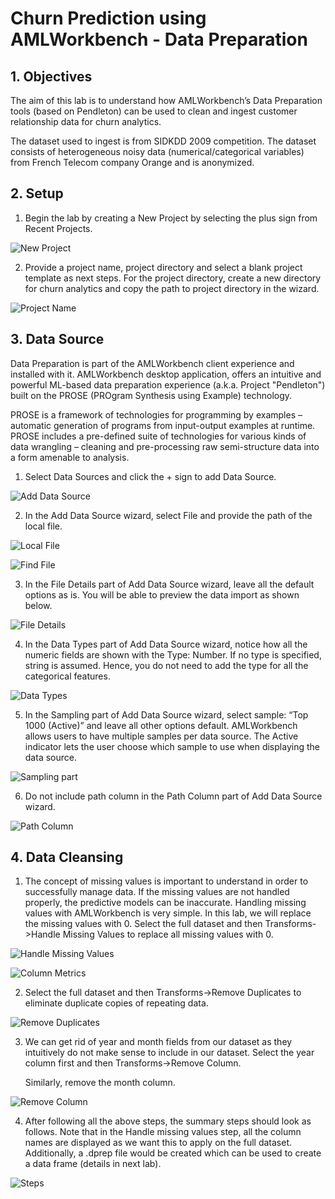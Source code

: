 # Churn Prediction using AMLWorkbench - Data Preparation

## 1. Objectives

The aim of this lab is to understand how AMLWorkbench’s Data Preparation tools (based on Pendleton) can be used to clean and ingest customer relationship data for churn analytics.

The dataset used to ingest is from SIDKDD 2009 competition. The dataset consists of heterogeneous noisy data (numerical/categorical variables) from French Telecom company Orange and is anonymized.

## 2. Setup

1.	Begin the lab by creating a New Project by selecting the plus sign from Recent Projects.

![New Project](https://github.com/SRIVIDYAMEDURI/Deep-Learning/blob/master/images/New%20Project.png)

2. Provide a project name, project directory and select a blank project template as next steps. For the project directory, create a new directory for churn analytics and copy the path to project directory in the wizard.

![Project Name](https://github.com/SRIVIDYAMEDURI/Deep-Learning/blob/master/images/Project%20Name.png)

## 3. Data Source

Data Preparation is part of the AMLWorkbench client experience and installed with it. AMLWorkbench desktop application, offers an intuitive and powerful ML-based data preparation experience (a.k.a. Project "Pendleton") built on the PROSE (PROgram Synthesis using Example) technology.

PROSE is a framework of technologies for programming by examples – automatic generation of programs from input-output examples at runtime. PROSE includes a pre-defined suite of technologies for various kinds of data wrangling – cleaning and pre-processing raw semi-structure data into a form amenable to analysis.

1.	Select Data Sources and click the + sign to add Data Source.

![Add Data Source](https://github.com/SRIVIDYAMEDURI/Deep-Learning/blob/master/images/Add%20Data%20Source.png)

2.	In the Add Data Source wizard, select File and provide the path of the local file.

![Local File](https://github.com/SRIVIDYAMEDURI/Deep-Learning/blob/master/images/Local%20File.png)

![Find File](https://github.com/SRIVIDYAMEDURI/Deep-Learning/blob/master/images/Find%20File.png)

3.	In the File Details part of Add Data Source wizard, leave all the default options as is. You will be able to preview the data import as shown below.

![File Details](https://github.com/SRIVIDYAMEDURI/Deep-Learning/blob/master/images/File%20Details.png)

4.	In the Data Types part of Add Data Source wizard, notice how all the numeric fields are shown with the Type: Number. If no type is specified, string is assumed. Hence, you do not need to add the type for all the categorical features.

![Data Types](https://github.com/SRIVIDYAMEDURI/Deep-Learning/blob/master/images/Data%20Types.png)

5.	In the Sampling part of Add Data Source wizard, select sample: “Top 1000 (Active)” and leave all other options default. AMLWorkbench allows users to have multiple samples per data source. The Active indicator lets the user choose which sample to use when displaying the data source.

![Sampling part](https://github.com/SRIVIDYAMEDURI/Deep-Learning/blob/master/images/Sampling%20part.png)

6.	Do not include path column in the Path Column part of Add Data Source wizard.

![Path Column](https://github.com/SRIVIDYAMEDURI/Deep-Learning/blob/master/images/Path%20Column.png)

## 4. Data Cleansing

1.	The concept of missing values is important to understand in order to successfully manage data.  If the missing values are not handled properly, the predictive models can be inaccurate. Handling missing values with AMLWorkbench is very simple. In this lab, we will replace the missing values with 0. Select the full dataset and then Transforms->Handle Missing Values to replace all missing values with 0.

![Handle Missing Values](https://github.com/SRIVIDYAMEDURI/Deep-Learning/blob/master/images/Handle%20Missing%20Values.png)

![Column Metrics](https://github.com/SRIVIDYAMEDURI/Deep-Learning/blob/master/images/Column%20Metrics.png)

2.	Select the full dataset and then Transforms->Remove Duplicates to eliminate duplicate copies of repeating data.

![Remove Duplicates](https://github.com/SRIVIDYAMEDURI/Deep-Learning/blob/master/images/Remove%20Duplicates.png)

3.	We can get rid of year and month fields from our dataset as they intuitively do not make sense to include in our dataset. Select the year column first and then Transforms->Remove Column.

    Similarly, remove the month column.

![Remove Column](https://github.com/SRIVIDYAMEDURI/Deep-Learning/blob/master/images/Remove%20Column.png)

4.	After following all the above steps, the summary steps should look as follows. Note that in the Handle missing values step, all the column names are displayed as we want this to apply on the full dataset. Additionally, a .dprep file would be created which can be used to create a data frame (details in next lab).

![Steps](https://github.com/SRIVIDYAMEDURI/Deep-Learning/blob/master/images/Steps.png)
